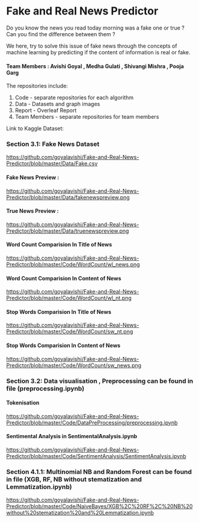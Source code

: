 # Fake and Real News Predictor

Do you know the news you read today morning was a fake one or true ?
Can you find the difference between them ?

We here, try to solve this issue of fake news through the concepts of machine
learning by predicting if the content of information is real or fake.

#### Team Members : Avishi Goyal , Medha Gulati , Shivangi Mishra , Pooja Garg

The repositories include:
1. Code - separate repositories for each algorithm 
2. Data - Datasets and graph images 
3. Report - Overleaf Report 
4. Team Members - separate repositories for team members

Link to Kaggle Dataset: 

### Section 3.1: Fake News Dataset 
https://github.com/goyalavishi/Fake-and-Real-News-Predictor/blob/master/Data/Fake.csv

#### Fake News Preview :

https://github.com/goyalavishi/Fake-and-Real-News-Predictor/blob/master/Data/fakenewspreview.png

#### True News Preview :

https://github.com/goyalavishi/Fake-and-Real-News-Predictor/blob/master/Data/truenewspreview.png

#### Word Count Comparision In Title of News

https://github.com/goyalavishi/Fake-and-Real-News-Predictor/blob/master/Code/WordCount/wl_news.png

#### Word Count Comparision In Content of News

https://github.com/goyalavishi/Fake-and-Real-News-Predictor/blob/master/Code/WordCount/wl_nt.png

#### Stop Words Comparision In Title of News

https://github.com/goyalavishi/Fake-and-Real-News-Predictor/blob/master/Code/WordCount/sw_nt.png

#### Stop Words Comparision In Content of News

https://github.com/goyalavishi/Fake-and-Real-News-Predictor/blob/master/Code/WordCount/sw_news.png


### Section 3.2: Data visualisation , Preprocessing can be found in file (preprocessing.ipynb)

#### Tokenisation 
https://github.com/goyalavishi/Fake-and-Real-News-Predictor/blob/master/Code/DataPreProcessing/preprocessing.ipynb

#### Sentimental Analysis in SentimentalAnalysis.ipynb
https://github.com/goyalavishi/Fake-and-Real-News-Predictor/blob/master/Code/SentimentAnalysis/SentimentAnalysis.ipynb


### Section 4.1.1: Multinomial NB and Random Forest can be found in file (XGB, RF, NB without stematization and Lemmatization.ipynb)
https://github.com/goyalavishi/Fake-and-Real-News-Predictor/blob/master/Code/NaiveBayes/XGB%2C%20RF%2C%20NB%20without%20stematization%20and%20Lemmatization.ipynb


